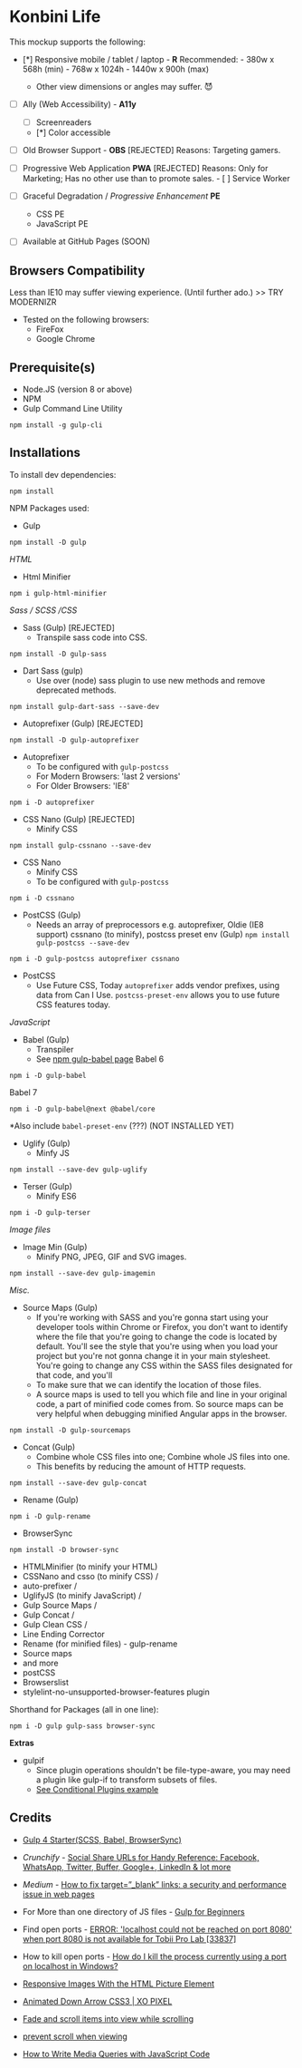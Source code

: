 # Konbini Life

This mockup supports the following:

- [*] Responsive mobile / tablet / laptop - **R**
    Recommended:
        - 380w x 568h (min)
        - 768w x 1024h
        - 1440w x 900h (max)

    * Other view dimensions or angles may suffer. :smiling_imp:

- [ ] Ally (Web Accessibility) - **A11y**
    - [ ] Screenreaders
    - [*] Color accessible

- [ ] Old Browser Support - **OBS** [REJECTED]
      Reasons: Targeting gamers.

- [ ] Progressive Web Application **PWA** [REJECTED]
      Reasons: Only for Marketing; Has no other use than to promote sales.
      - [ ] Service Worker

- [ ] Graceful Degradation / *Progressive Enhancement* **PE**
    - CSS PE
    - JavaScript PE

- [ ] Available at GitHub Pages (SOON)

## Browsers Compatibility

Less than IE10 may suffer viewing experience. (Until further ado.) >> TRY MODERNIZR

* Tested on the following browsers:
    - FireFox
    - Google Chrome

## Prerequisite(s)

- Node.JS (version 8 or above)
- NPM
- Gulp Command Line Utility
```
npm install -g gulp-cli
```

## Installations

To install dev dependencies:
```
npm install
```

NPM Packages used:

- Gulp
```
npm install -D gulp
```
*HTML*

- Html Minifier
```
npm i gulp-html-minifier
```

*Sass / SCSS /CSS*

- Sass (Gulp) [REJECTED]
    * Transpile sass code into CSS.
```
npm install -D gulp-sass
```

- Dart Sass (gulp)
    * Use over (node) sass plugin to use new methods and remove deprecated methods.
```
npm install gulp-dart-sass --save-dev
```

- Autoprefixer (Gulp) [REJECTED]
```
npm install -D gulp-autoprefixer
```

- Autoprefixer
    * To be configured with `gulp-postcss`
    * For Modern Browsers: 'last 2 versions'
    * For Older Browsers: 'IE8'
```
npm i -D autoprefixer
```

- CSS Nano (Gulp) [REJECTED]
    * Minify CSS
```
npm install gulp-cssnano --save-dev
```

- CSS Nano
    * Minify CSS
    * To be configured with `gulp-postcss`
```
npm i -D cssnano
```

- PostCSS (Gulp)
    * Needs an array of preprocessors
        e.g. autoprefixer,
        Oldie (IE8 support)
        cssnano (to minify),
        postcss preset env (Gulp)
            `npm install gulp-postcss --save-dev`
```
npm i -D gulp-postcss autoprefixer cssnano
```

* PostCSS
    * Use Future CSS, Today
        `autoprefixer` adds vendor prefixes, using data from Can I Use.
        `postcss-preset-env` allows you to use future CSS features today.

*JavaScript*

- Babel (Gulp)
    * Transpiler
    * See [npm gulp-babel page](https://www.npmjs.com/package/gulp-babel)
Babel 6
```
npm i -D gulp-babel
```
Babel 7
```
npm i -D gulp-babel@next @babel/core
```
*Also include `babel-preset-env` (???) (NOT INSTALLED YET)


- Uglify (Gulp)
    * Minfy JS
```
npm install --save-dev gulp-uglify
```

- Terser (Gulp)
    * Minify ES6
```
npm i -D gulp-terser
```

*Image files*

- Image Min (Gulp)
    * Minify PNG, JPEG, GIF and SVG images.
```
npm install --save-dev gulp-imagemin
```

*Misc.*

- Source Maps (Gulp)
    * If you're working with SASS and you're gonna start using your developer tools within Chrome or Firefox, you don't want to identify where the file that you're going to change the code is located by default. You'll see the style that you're using when you load your project but you're not gonna change it in your main stylesheet. You're going to change any CSS within the SASS files designated for that code, and you'll
    * To make sure that we can identify the location of those files.
    * A source maps is used to tell you which file and line in your original code, a part of minified code comes from. So source maps can be very helpful when debugging minified Angular apps in the browser.
```
npm install -D gulp-sourcemaps
```

- Concat (Gulp)
    * Combine whole CSS files into one; Combine whole JS files into one.
    * This benefits by reducing the amount of HTTP requests.
```
npm install --save-dev gulp-concat
```

- Rename (Gulp)
```
npm i -D gulp-rename
```

- BrowserSync
```
npm install -D browser-sync
```

- HTMLMinifier (to minify your HTML)
- CSSNano and csso (to minify CSS) /
- auto-prefixer /
- UglifyJS (to minify JavaScript) /
- Gulp Source Maps /
- Gulp Concat /
- Gulp Clean CSS /
- Line Ending Corrector
- Rename (for minified files) - gulp-rename
- Source maps
- and more
- postCSS
- Browserslist
- stylelint-no-unsupported-browser-features plugin


Shorthand for Packages (all in one line):
```
npm i -D gulp gulp-sass browser-sync
```


**Extras**

- gulpif
    * Since plugin operations shouldn't be file-type-aware, you may need a plugin like gulp-if to transform subsets of files.
    * [See Conditional Plugins example](https://gulpjs.com/docs/en/getting-started/using-plugins/)


## Credits

- [Gulp 4 Starter(SCSS, Babel, BrowserSync)](https://youtu.be/3R5Coj4JxTo)

- _Crunchify_ - [Social Share URLs for Handy Reference: Facebook, WhatsApp, Twitter, Buffer, Google+, LinkedIn & lot more](https://crunchify.com/list-of-all-social-sharing-urls-for-handy-reference-social-media-sharing-buttons-without-javascript/)

- _Medium_ - [How to fix target=”_blank” links: a security and performance issue in web pages](https://medium.com/sedeo/how-to-fix-target-blank-a-security-and-performance-issue-in-web-pages-2118eba1ce2f)

- For More than one directory of JS files - [Gulp for Beginners](https://css-tricks.com/gulp-for-beginners/)

- Find open ports - [ERROR: 'localhost could not be reached on port 8080' when port 8080 is not available for Tobii Pro Lab [33837]](https://support.pstnet.com/hc/en-us/articles/360040975414-ERROR-localhost-could-not-be-reached-on-port-8080-when-port-8080-is-not-available-for-Tobii-Pro-Lab-33837-)

- How to kill open ports - [How do I kill the process currently using a port on localhost in Windows?](https://stackoverflow.com/questions/39632667/how-do-i-kill-the-process-currently-using-a-port-on-localhost-in-windows)

- [Responsive Images With the HTML Picture Element](https://alligator.io/html/picture-element/)

- [Animated Down Arrow CSS3 | XO PIXEL](https://youtu.be/HisZIORbN0s)

- [Fade and scroll items into view while scrolling](https://youtu.be/huVJW23JHKQ)

- [prevent scroll when viewing](https://stackoverflow.com/questions/4770025/how-to-disable-scrolling-temporarily)

- [How to Write Media Queries with JavaScript Code](https://www.sitepoint.com/javascript-media-queries/)
